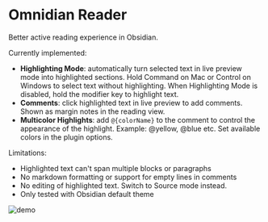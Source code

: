 # Omnidian Reader

Better active reading experience in Obsidian.

Currently implemented:

-   **Highlighting Mode**: automatically turn selected text in live preview mode into highlighted sections. Hold Command on Mac or Control on Windows to select text without highlighting. When Highlighting Mode is disabled, hold the modifier key to highlight text.
-   **Comments**: click highlighted text in live preview to add comments. Shown as margin notes in the reading view.
-   **Multicolor Highlights**: add `@{colorName}` to the comment to control the appearance of the highlight. Example: @yellow, @blue etc. Set available colors in the plugin options.

Limitations:

-   Highlighted text can't span multiple blocks or paragraphs
-   No markdown formatting or support for empty lines in comments
-   No editing of highlighted text. Switch to Source mode instead.
-   Only tested with Obsidian default theme

![demo](https://github.com/user-attachments/assets/0e10b330-9e22-40d6-afe4-98f7cf7756ac)
